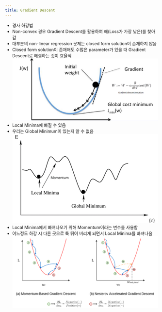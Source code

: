 ```yaml
---
title: Gradient Descent
---
```


- 경사 하강법 
- Non-convex 경우 Gradient Descent를 활용하여 해(Loss가 가장 낮은)를 찾아 감
- 대부분의 non-linear regression 문제는 closed form solution이 존재하지 않음 
- Closed form solution이 존재해도 수많은 parameter가 있을 때 Gradient Descent로 해결하는 것이 효율적
	![image](https://github.com/code7ssage/code7ssage.github.io/blob/master/assets/attached%20file/Pasted%20image%2020240104145217.png?raw=true)
- Local Minima에 빠질 수 있음 
- 우리는 Global Minimum이 있는지 알 수 없음
	![image](https://github.com/code7ssage/code7ssage.github.io/blob/master/assets/attached%20file/Pasted%20image%2020240104145300.png?raw=true)
- Local Minima에서 빠져나오기 위해 Momentum이라는 변수를 사용함 
- 어느정도 하강 시 다른 곳으로 툭 튀어 버리게 되면서 Local Minima를 빠져나옴
	![image](https://github.com/code7ssage/code7ssage.github.io/blob/master/assets/attached%20file/Pasted%20image%2020240104145336.png?raw=true)
